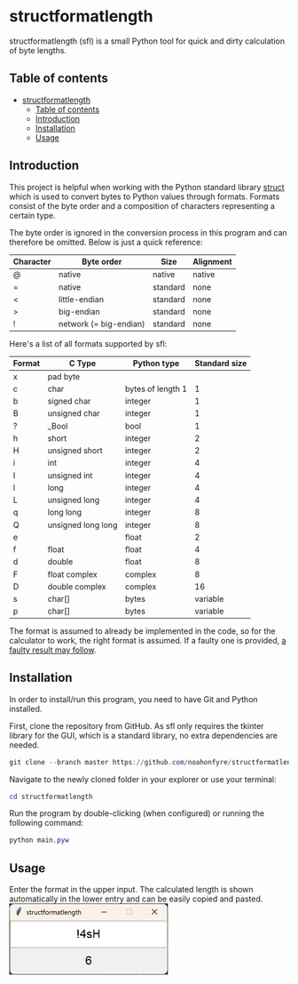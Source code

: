 # structformatlength
structformatlength (sfl) is a small Python tool for quick and dirty calculation of byte lengths.

## Table of contents
<!-- TOC -->
* [structformatlength](#structformatlength)
  * [Table of contents](#table-of-contents)
  * [Introduction](#introduction)
  * [Installation](#installation)
  * [Usage](#usage)
<!-- TOC -->

## Introduction
This project is helpful when working with the Python standard library [struct](https://docs.python.org/3/library/struct.html) which is used to convert bytes to Python values through formats. Formats consist of the byte order and a composition of characters representing a certain type.

The byte order is ignored in the conversion process in this program and can therefore be omitted. Below is just a quick reference:

| Character | Byte order             | Size     | Alignment |
|-----------|------------------------|----------|-----------|
| @         | native                 | native   | native    |
| =         | native                 | standard | none      |
| <         | little-endian          | standard | none      |
| \>        | big-endian             | standard | none      |
| !         | network (= big-endian) | standard | none      |

Here's a list of all formats supported by sfl:

| Format | C Type             | Python type       | Standard size |
|--------|--------------------|-------------------|---------------|
| x      | pad byte           |                   |               |
| c      | char               | bytes of length 1 | 1             |
| b      | signed char        | integer           | 1             |
| B      | unsigned char      | integer           | 1             |
| ?      | _Bool              | bool              | 1             |
| h      | short              | integer           | 2             |
| H      | unsigned short     | integer           | 2             |
| i      | int                | integer           | 4             |
| I      | unsigned int       | integer           | 4             |
| l      | long               | integer           | 4             |
| L      | unsigned long      | integer           | 4             |
| q      | long long          | integer           | 8             |
| Q      | unsigned long long | integer           | 8             |
| e      |                    | float             | 2             |
| f      | float              | float             | 4             |
| d      | double             | float             | 8             |
| F      | float complex      | complex           | 8             |
| D      | double complex     | complex           | 16            |
| s      | char[]             | bytes             | variable      |
| p      | char[]             | bytes             | variable      |

The format is assumed to already be implemented in the code, so for the calculator to work, the right format is assumed. If a faulty one is provided, [a faulty result may follow](https://en.wikipedia.org/wiki/Garbage_in,_garbage_out).

## Installation
In order to install/run this program, you need to have Git and Python installed.

First, clone the repository from GitHub. As sfl only requires the tkinter library for the GUI, which is a standard library, no extra dependencies are needed.
````powershell
git clone --branch master https://github.com/noahonfyre/structformatlength
````

Navigate to the newly cloned folder in your explorer or use your terminal:
````powershell
cd structformatlength
````

Run the program by double-clicking (when configured) or running the following command:
````powershell
python main.pyw
````

## Usage
Enter the format in the upper input. The calculated length is shown automatically in the lower entry and can be easily copied and pasted.
![gui_preview.png](img/gui_preview.png)